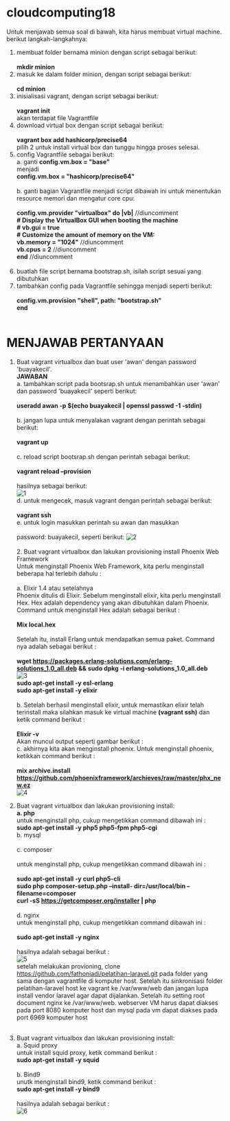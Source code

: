 # cloudcomputing18

Untuk menjawab semua soal di bawah, kita harus membuat virtual machine. berikut langkah-langkahnya:
1. membuat folder bernama minion dengan script sebagai berikut:<br><br>
    <b>mkdir minion</b>
2. masuk ke dalam folder minion, dengan script sebagai berikut:<br><br>
    <b>cd minion</b>
3. inisialisasi vagrant, dengan script sebagai berikut:<br><br>
    <b>vagrant init</b>
   <br>akan terdapat file Vagrantfile
4. download virtual box dengan script sebagai berikut:<br><br>
    <b>vagrant box add hashicorp/precise64</b>
   <br>pilih 2 untuk install virtual box dan tunggu hingga proses selesai.
5. config Vagrantfile sebagai berikut:<br>
    a. ganti
        <b>config.vm.box = "base"</b><br>
       menjadi<br>
        <b>config.vm.box = "hashicorp/precise64"</b><br><br>
    b. ganti bagian Vagrantfile menjadi script dibawah ini untuk menentukan resource memori dan mengatur core cpu:<br><br>
          <b>config.vm.provider "virtualbox" do |vb|</b> //diuncomment<br>
        <b># Display the VirtualBox GUI when booting the machine</b><br>
        <b># vb.gui = true</b><br>
        <b># Customize the amount of memory on the VM:</b><br>
 	        <b>vb.memory = "1024"</b>   //diuncomment<br>
 	        <b>vb.cpus = 2</b>  //diuncomment<br>
          <b>end</b> //diuncomment<br><br>
 6. buatlah file script bernama bootstrap.sh, isilah script sesuai yang dibutuhkan<br>
 7. tambahkan config pada Vagrantfile sehingga menjadi seperti berikut:<br><br>
      <b>config.vm.provision "shell", path: "bootstrap.sh"</b><br>
      <b>end</b>
      <br>
      <br>
      
# MENJAWAB PERTANYAAN<br>
1. Buat vagrant virtualbox dan buat user 'awan' dengan password 'buayakecil'.<br>
<b>JAWABAN</b><br>
	a. tambahkan script pada bootsrap.sh untuk menambahkan user 'awan' dan password 'buayakecil' seperti berikut:<br><br>
    		<b>useradd awan -p $(echo buayakecil | openssl passwd -1 -stdin)</b><br><br>
	b. jangan lupa untuk menyalakan vagrant dengan perintah sebagai berikut:<br><br>
		<b>vagrant up</b><br><br>
	c. reload script bootsrap.sh dengan perintah sebagai berikut:<br><br>
		<b>vagrant reload –provision</b><br><br>
	hasilnya sebagai berikut:<br>
	![1](images/1c.jpg) <br>
	d. untuk mengecek, masuk vagrant dengan perintah sebagai berikut:<br><br>
		<b>vagrant ssh</b><br>
	e. untuk login masukkan perintah su awan dan masukkan <br>
	<br>password: buayakecil, seperti berikut:
 	![2](images/1e.jpg) <br>
<br>2. Buat vagrant virtualbox dan lakukan provisioning install Phoenix Web Framework <br>
	Untuk menginstall Phoenix Web Framework, kita perlu menginstall beberapa hal terlebih dahulu :<br><br>
	a. Elixir 1.4 atau setelahnya<br>
	Phoenix ditulis di Elixir. Sebelum menginstall elixir, kita perlu menginstall Hex. Hex adalah dependency yang akan 		dibutuhkan dalam Phoenix.<br>
	Command untuk menginstall Hex adalah sebagai berikut :<br><br>
		<b>Mix local.hex</b><br><br>
	Setelah itu, install Erlang untuk mendapatkan semua paket. Command nya adalah sebagai berikut :<br><br>
	<b>wget https://packages.erlang-solutions.com/erlang-solutions_1.0_all.deb && sudo dpkg -i erlang-solutions_1.0_all.deb</b><br>
	![3](images/2b.jpg) <br>
	<b>sudo apt-get install -y esl-erlang</b><br>
	<b>sudo apt-get install -y elixir</b><br><br>
	b. Setelah berhasil menginstall elixir, untuk memastikan elixir telah terinstall maka silahkan masuk ke virtual machine <b>(vagrant ssh)</b> dan ketik command berikut :<br><br>
		<b>Elixir -v</b><br>
	Akan muncul output seperti gambar berikut :<br>
 	c. akhirnya kita akan menginstall phoenix. Untuk menginstall phoenix, ketikkan command berikut :<br><br>
		<b>mix archive.install https://github.com/phoenixframework/archieves/raw/master/phx_new.ez</b><br>
 	![4](images/2c.jpg) <br>
3. Buat vagrant virtualbox dan lakukan provisioning install:<br>
<b>  a. php</b><br>
untuk menginstall php, cukup mengetikkan command dibawah ini :<br>
	<b>sudo apt-get install -y php5 php5-fpm php5-cgi</b><br>
  b. mysql<br><br>
  c. composer <br><br>
untuk menginstall php, cukup mengetikkan command dibawah ini :<br><br>
	<b>sudo apt-get install -y curl php5-cli<br>
	sudo php composer-setup.php –install- dir=/usr/local/bin –filename=composer<br>
	curl -sS https://getcomposer.org/installer | php</b><br><br>
  d. nginx<br>
untuk menginstall php, cukup mengetikkan command dibawah ini :<br><br>
	<b>sudo apt-get install -y nginx</b><br><br>
	hasilnya adalah sebagai berikut :<br>
	![5](images/3d.jpg)<br>
setelah melakukan provioning, clone https://github.com/fathoniadi/pelatihan-laravel.git pada folder yang sama dengan vagrantfile di   komputer host. Setelah itu sinkronisasi folder pelatihan-laravel host ke vagrant ke /var/www/web dan jangan lupa install vendor laravel agar dapat dijalankan. Setelah itu setting root document nginx ke /var/www/web. webserver VM harus dapat diakses pada port 8080 komputer host dan mysql pada vm dapat diakses pada port 6969 komputer host<br><br>

4. Buat vagrant virtualbox dan lakukan provisioning install:<br>
  a. Squid proxy<br>
	untuk install squid proxy, ketik command berikut :<br>
	<b>sudo apt-get install -y squid</b><br><br>
  b. Bind9<br>
	unutk menginstall bind9, ketik command berikut :<br>
	<b>sudo apt-get install -y bind9</b><br><br>
	hasilnya adalah sebagai berikut :<br>
 	![6](images/4a.jpg)
